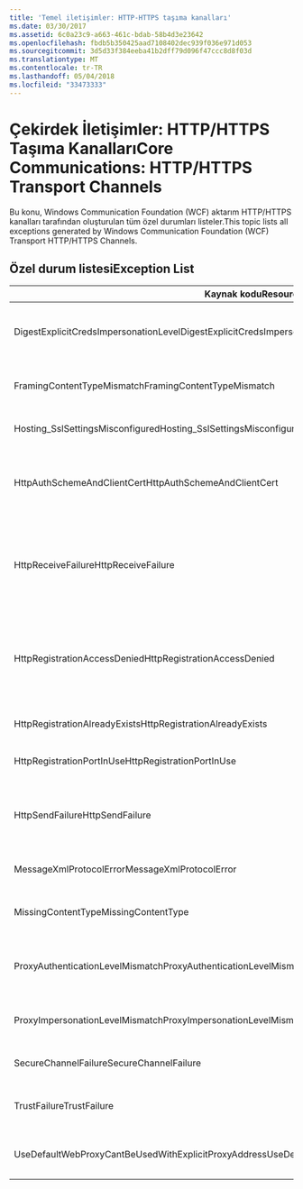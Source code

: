 ```yaml
---
title: 'Temel iletişimler: HTTP-HTTPS taşıma kanalları'
ms.date: 03/30/2017
ms.assetid: 6c0a23c9-a663-461c-bdab-58b4d3e23642
ms.openlocfilehash: fbdb5b350425aad7108402dec939f036e971d053
ms.sourcegitcommit: 3d5d33f384eeba41b2dff79d096f47ccc8d8f03d
ms.translationtype: MT
ms.contentlocale: tr-TR
ms.lasthandoff: 05/04/2018
ms.locfileid: "33473333"
---
```

# <a name="core-communications-httphttps-transport-channels"></a><span data-ttu-id="5b393-102">Çekirdek İletişimler: HTTP/HTTPS Taşıma Kanalları</span><span class="sxs-lookup"><span data-stu-id="5b393-102">Core Communications: HTTP/HTTPS Transport Channels</span></span>
<span data-ttu-id="5b393-103">Bu konu, Windows Communication Foundation (WCF) aktarım HTTP/HTTPS kanalları tarafından oluşturulan tüm özel durumları listeler.</span><span class="sxs-lookup"><span data-stu-id="5b393-103">This topic lists all exceptions generated by Windows Communication Foundation (WCF) Transport HTTP/HTTPS Channels.</span></span>  
  
## <a name="exception-list"></a><span data-ttu-id="5b393-104">Özel durum listesi</span><span class="sxs-lookup"><span data-stu-id="5b393-104">Exception List</span></span>  
  
|<span data-ttu-id="5b393-105">Kaynak kodu</span><span class="sxs-lookup"><span data-stu-id="5b393-105">Resource Code</span></span>|<span data-ttu-id="5b393-106">Kaynak dizesi</span><span class="sxs-lookup"><span data-stu-id="5b393-106">Resource String</span></span>|  
|-------------------|---------------------|  
|<span data-ttu-id="5b393-107">DigestExplicitCredsImpersonationLevel</span><span class="sxs-lookup"><span data-stu-id="5b393-107">DigestExplicitCredsImpersonationLevel</span></span>|<span data-ttu-id="5b393-108">Belirtilen kimliğe bürünme düzeyi belirtildi.</span><span class="sxs-lookup"><span data-stu-id="5b393-108">The specified impersonation level was specified.</span></span> <span data-ttu-id="5b393-109">HTTP Digest kimlik doğrulaması, yalnızca açık bir kimlik ile kullanıldığında 'Kimliğe bürünme' düzeyini destekler.</span><span class="sxs-lookup"><span data-stu-id="5b393-109">HTTP Digest authentication only supports the 'Impersonation' level when used with an explicit credential.</span></span>|  
|<span data-ttu-id="5b393-110">FramingContentTypeMismatch</span><span class="sxs-lookup"><span data-stu-id="5b393-110">FramingContentTypeMismatch</span></span>|<span data-ttu-id="5b393-111">Belirtilen içerik türü belirtilen hizmeti tarafından desteklenmiyor.</span><span class="sxs-lookup"><span data-stu-id="5b393-111">The specified content type was not supported by the specified service.</span></span> <span data-ttu-id="5b393-112">İstemci ve hizmet bağlamaları eşleşmiyor olabilir.</span><span class="sxs-lookup"><span data-stu-id="5b393-112">The client and service bindings may be mismatched.</span></span>|  
|<span data-ttu-id="5b393-113">Hosting_SslSettingsMisconfigured</span><span class="sxs-lookup"><span data-stu-id="5b393-113">Hosting_SslSettingsMisconfigured</span></span>|<span data-ttu-id="5b393-114">Belirtilen hizmet için Güvenli Yuva Katmanı ayarları Internet Information Services içeriğiyle eşleşmiyor.</span><span class="sxs-lookup"><span data-stu-id="5b393-114">The Secure Sockets Layer settings for the specified service do not match those of the Internet Information Services.</span></span>|  
|<span data-ttu-id="5b393-115">HttpAuthSchemeAndClientCert</span><span class="sxs-lookup"><span data-stu-id="5b393-115">HttpAuthSchemeAndClientCert</span></span>|<span data-ttu-id="5b393-116">HTTPS dinleme fabrikası, bir istemci sertifikası ve belirtilen kimlik doğrulama şeması gerektirecek şekilde yapılandırıldı.</span><span class="sxs-lookup"><span data-stu-id="5b393-116">The HTTPS listener factory was configured to require a client certificate and the specified authentication scheme.</span></span> <span data-ttu-id="5b393-117">Ancak, istemci kimlik doğrulaması, yalnızca bir formu bir kerede gerekli olabilir.</span><span class="sxs-lookup"><span data-stu-id="5b393-117">However, only one form of client authentication can be required at one time.</span></span>|  
|<span data-ttu-id="5b393-118">HttpReceiveFailure</span><span class="sxs-lookup"><span data-stu-id="5b393-118">HttpReceiveFailure</span></span>|<span data-ttu-id="5b393-119">Belirtilen HTTP yanıt alınırken bir hata oluştu.</span><span class="sxs-lookup"><span data-stu-id="5b393-119">An error occurred while receiving the HTTP response to the specified.</span></span> <span data-ttu-id="5b393-120">Hizmet uç noktası bağlama HTTP protokolünü kullanarak değil.</span><span class="sxs-lookup"><span data-stu-id="5b393-120">The service endpoint binding may not be using the HTTP protocol.</span></span> <span data-ttu-id="5b393-121">Başka bir olasılık bir HTTP istek bağlamı hizmet kapatılıyor nedeniyle sunucu tarafından sonlandırıldı olabilir.</span><span class="sxs-lookup"><span data-stu-id="5b393-121">Another possibility is that an HTTP request context was terminated by the server because of a service shutting down.</span></span> <span data-ttu-id="5b393-122">Daha fazla bilgi için sunucu günlüklerine bakın.</span><span class="sxs-lookup"><span data-stu-id="5b393-122">See the server logs for more details.</span></span>|  
|<span data-ttu-id="5b393-123">HttpRegistrationAccessDenied</span><span class="sxs-lookup"><span data-stu-id="5b393-123">HttpRegistrationAccessDenied</span></span>|<span data-ttu-id="5b393-124">Belirtilen URL HTTP kaydedilemiyor.</span><span class="sxs-lookup"><span data-stu-id="5b393-124">HTTP cannot register the specified URL.</span></span> <span data-ttu-id="5b393-125">İşleminizi bu ad alanına erişim hakları yok (bkz http://msdn.microsoft.com/library/default.asp?url=/library/http/http/namespace_reservations_registrations_and_routing.asp Ayrıntılar için).</span><span class="sxs-lookup"><span data-stu-id="5b393-125">Your process does not have access rights to this namespace (see http://msdn.microsoft.com/library/default.asp?url=/library/http/http/namespace_reservations_registrations_and_routing.asp for details).</span></span>|  
|<span data-ttu-id="5b393-126">HttpRegistrationAlreadyExists</span><span class="sxs-lookup"><span data-stu-id="5b393-126">HttpRegistrationAlreadyExists</span></span>|<span data-ttu-id="5b393-127">Belirtilen URL HTTP kaydedilemiyor.</span><span class="sxs-lookup"><span data-stu-id="5b393-127">HTTP cannot register the specified URL.</span></span> <span data-ttu-id="5b393-128">Başka bir uygulama zaten bu URL ile HTTP kayıtlı. SYS.</span><span class="sxs-lookup"><span data-stu-id="5b393-128">Another application already registered this URL with HTTP.SYS.</span></span>|  
|<span data-ttu-id="5b393-129">HttpRegistrationPortInUse</span><span class="sxs-lookup"><span data-stu-id="5b393-129">HttpRegistrationPortInUse</span></span>|<span data-ttu-id="5b393-130">Belirtilen TCP bağlantı noktası başka bir uygulama tarafından kullanıldığından HTTP belirtilen URL kaydedilemiyor.</span><span class="sxs-lookup"><span data-stu-id="5b393-130">HTTP cannot register the specified URL because the specified TCP port is being used by another application.</span></span>|  
|<span data-ttu-id="5b393-131">HttpSendFailure</span><span class="sxs-lookup"><span data-stu-id="5b393-131">HttpSendFailure</span></span>|<span data-ttu-id="5b393-132">Belirtilen HTTP isteği yaparken bir hata oluştu.</span><span class="sxs-lookup"><span data-stu-id="5b393-132">An error occurred while making the HTTP request to the specified.</span></span> <span data-ttu-id="5b393-133">Neden bir güvenlik bağlama uyumsuzluğu olmadığından emin olun.</span><span class="sxs-lookup"><span data-stu-id="5b393-133">Ensure that the cause is not a security binding mismatch.</span></span> <span data-ttu-id="5b393-134">Ayrıca hizmet Güvenli Yuva katmanı için yapılandırılmamış emin olun.</span><span class="sxs-lookup"><span data-stu-id="5b393-134">Also ensure that the service is not configured for Secure Sockets Layer.</span></span>|  
|<span data-ttu-id="5b393-135">MessageXmlProtocolError</span><span class="sxs-lookup"><span data-stu-id="5b393-135">MessageXmlProtocolError</span></span>|<span data-ttu-id="5b393-136">Ağdan alındı XML ile ilgili bir sorun oluştu.</span><span class="sxs-lookup"><span data-stu-id="5b393-136">A problem occurred with the XML that was received from the network.</span></span> <span data-ttu-id="5b393-137">Daha fazla ayrıntı için iç özel duruma bakın.</span><span class="sxs-lookup"><span data-stu-id="5b393-137">See the inner exception for more details.</span></span>|  
|<span data-ttu-id="5b393-138">MissingContentType</span><span class="sxs-lookup"><span data-stu-id="5b393-138">MissingContentType</span></span>|<span data-ttu-id="5b393-139">Alıcı, içerik türü istekte belirtilen eksik olduğunu bildiren bir hata döndürdü.</span><span class="sxs-lookup"><span data-stu-id="5b393-139">The receiver returned an error that indicates that the content type was missing on the request to the specified.</span></span> <span data-ttu-id="5b393-140">Daha fazla bilgi için iç özel duruma bakın.</span><span class="sxs-lookup"><span data-stu-id="5b393-140">See the inner exception for more information.</span></span>|  
|<span data-ttu-id="5b393-141">ProxyAuthenticationLevelMismatch</span><span class="sxs-lookup"><span data-stu-id="5b393-141">ProxyAuthenticationLevelMismatch</span></span>|<span data-ttu-id="5b393-142">HTTP proxy kimlik doğrulama bilgileri hedef sunucu kimlik doğrulaması için daha katı bir karşılıklı kimlik doğrulama gereksinimini belirtilmiş.</span><span class="sxs-lookup"><span data-stu-id="5b393-142">The HTTP proxy authentication credential specified a mutual authentication requirement that is stricter than the requirement for the target server authentication.</span></span>|  
|<span data-ttu-id="5b393-143">ProxyImpersonationLevelMismatch</span><span class="sxs-lookup"><span data-stu-id="5b393-143">ProxyImpersonationLevelMismatch</span></span>|<span data-ttu-id="5b393-144">HTTP proxy kimlik doğrulama bilgileri hedef sunucu kimlik doğrulaması için kısıtlama daha katı bir kimliğe bürünme düzeyi kısıtlaması belirtildi.</span><span class="sxs-lookup"><span data-stu-id="5b393-144">The HTTP proxy authentication credential specified an impersonation level restriction that is stricter than the restriction for the target server authentication.</span></span>|  
|<span data-ttu-id="5b393-145">SecureChannelFailure</span><span class="sxs-lookup"><span data-stu-id="5b393-145">SecureChannelFailure</span></span>|<span data-ttu-id="5b393-146">Güvenli bir kanal için Güvenli Yuva Katmanı/Aktarım Katmanı Güvenliği ile belirtilen yetkilisi kurulamıyor.</span><span class="sxs-lookup"><span data-stu-id="5b393-146">A secure channel cannot be established for Secure Socket Layer/Transport Layer Security with the specified authority.</span></span>|  
|<span data-ttu-id="5b393-147">TrustFailure</span><span class="sxs-lookup"><span data-stu-id="5b393-147">TrustFailure</span></span>|<span data-ttu-id="5b393-148">Güvenli Yuva katmanı için bir güven ilişkisi kurulamıyor / Aktarım Katmanı Güvenliği Güvenli kanal belirtilen yetkisine sahip.</span><span class="sxs-lookup"><span data-stu-id="5b393-148">A trust relationship cannot be established for the Secure Socket Layer/ Transport Layer Security secure channel with the specified authority.</span></span>|  
|<span data-ttu-id="5b393-149">UseDefaultWebProxyCantBeUsedWithExplicitProxyAddress</span><span class="sxs-lookup"><span data-stu-id="5b393-149">UseDefaultWebProxyCantBeUsedWithExplicitProxyAddress</span></span>|<span data-ttu-id="5b393-150">Bir açık proxy adresi yanı sıra UseDefaultWebProxy belirtemezsiniz = true, HttpTransportBinding öğesindeki.</span><span class="sxs-lookup"><span data-stu-id="5b393-150">You cannot specify an explicit proxy address as well as UseDefaultWebProxy=true in your HttpTransportBinding element.</span></span>|
